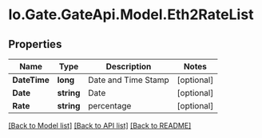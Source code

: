 
# Io.Gate.GateApi.Model.Eth2RateList

## Properties

Name | Type | Description | Notes
------------ | ------------- | ------------- | -------------
**DateTime** | **long** | Date and Time Stamp | [optional] 
**Date** | **string** | Date | [optional] 
**Rate** | **string** | percentage | [optional] 

[[Back to Model list]](../README.md#documentation-for-models)
[[Back to API list]](../README.md#documentation-for-api-endpoints)
[[Back to README]](../README.md)
